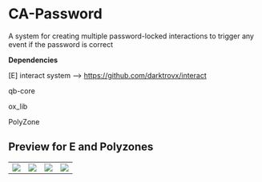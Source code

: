 # CA-Password
A system for creating multiple password-locked interactions to trigger any event if the password is correct

**Dependencies**

[E] interact system --> https://github.com/darktrovx/interact

qb-core

ox_lib

PolyZone

## Preview for E and Polyzones

<center>
    <table>
    <tr>
      <td align="center">
            <img src="https://www2.0zz0.com/2025/02/10/20/306592653.png" />
        </td>
        <td align="center">
            <img src="https://www2.0zz0.com/2025/02/10/13/241781325.png" />
        </td>
        <td align="center">
            <img src="https://www2.0zz0.com/2025/02/10/13/839705012.png" />
        </td>
      <td align="center">
            <img src="https://www2.0zz0.com/2025/02/10/13/937220376.png" />
        </td>
    </tr>
    </table>
</center>
